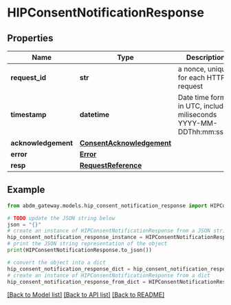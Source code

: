 # HIPConsentNotificationResponse


## Properties

Name | Type | Description | Notes
------------ | ------------- | ------------- | -------------
**request_id** | **str** | a nonce, unique for each HTTP request | 
**timestamp** | **datetime** | Date time format in UTC, includes miliseconds YYYY-MM-DDThh:mm:ss.vZ | 
**acknowledgement** | [**ConsentAcknowledgement**](ConsentAcknowledgement.md) |  | [optional] 
**error** | [**Error**](Error.md) |  | [optional] 
**resp** | [**RequestReference**](RequestReference.md) |  | 

## Example

```python
from abdm_gateway.models.hip_consent_notification_response import HIPConsentNotificationResponse

# TODO update the JSON string below
json = "{}"
# create an instance of HIPConsentNotificationResponse from a JSON string
hip_consent_notification_response_instance = HIPConsentNotificationResponse.from_json(json)
# print the JSON string representation of the object
print(HIPConsentNotificationResponse.to_json())

# convert the object into a dict
hip_consent_notification_response_dict = hip_consent_notification_response_instance.to_dict()
# create an instance of HIPConsentNotificationResponse from a dict
hip_consent_notification_response_from_dict = HIPConsentNotificationResponse.from_dict(hip_consent_notification_response_dict)
```
[[Back to Model list]](../README.md#documentation-for-models) [[Back to API list]](../README.md#documentation-for-api-endpoints) [[Back to README]](../README.md)


